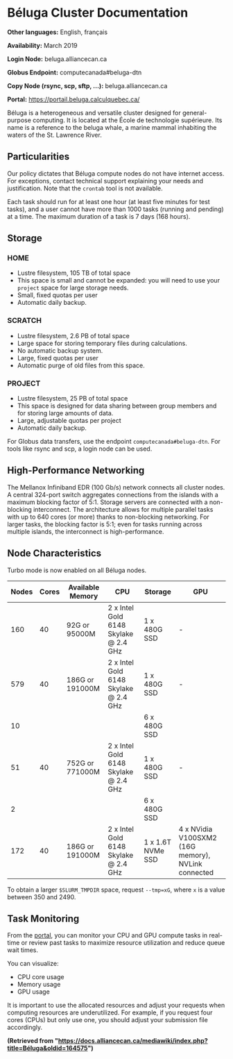 # Béluga Cluster Documentation

**Other languages:** English, français

**Availability:** March 2019

**Login Node:** beluga.alliancecan.ca

**Globus Endpoint:** computecanada#beluga-dtn

**Copy Node (rsync, scp, sftp, ...):** beluga.alliancecan.ca

**Portal:** https://portail.beluga.calculquebec.ca/

Béluga is a heterogeneous and versatile cluster designed for general-purpose computing. It is located at the École de technologie supérieure. Its name is a reference to the beluga whale, a marine mammal inhabiting the waters of the St. Lawrence River.


## Particularities

Our policy dictates that Béluga compute nodes do not have internet access.  For exceptions, contact technical support explaining your needs and justification. Note that the `crontab` tool is not available.

Each task should run for at least one hour (at least five minutes for test tasks), and a user cannot have more than 1000 tasks (running and pending) at a time. The maximum duration of a task is 7 days (168 hours).


## Storage

### HOME

*   Lustre filesystem, 105 TB of total space
*   This space is small and cannot be expanded: you will need to use your `project` space for large storage needs.
*   Small, fixed quotas per user
*   Automatic daily backup.

### SCRATCH

*   Lustre filesystem, 2.6 PB of total space
*   Large space for storing temporary files during calculations.
*   No automatic backup system.
*   Large, fixed quotas per user
*   Automatic purge of old files from this space.

### PROJECT

*   Lustre filesystem, 25 PB of total space
*   This space is designed for data sharing between group members and for storing large amounts of data.
*   Large, adjustable quotas per project
*   Automatic daily backup.

For Globus data transfers, use the endpoint `computecanada#beluga-dtn`. For tools like rsync and scp, a login node can be used.


## High-Performance Networking

The Mellanox Infiniband EDR (100 Gb/s) network connects all cluster nodes. A central 324-port switch aggregates connections from the islands with a maximum blocking factor of 5:1. Storage servers are connected with a non-blocking interconnect. The architecture allows for multiple parallel tasks with up to 640 cores (or more) thanks to non-blocking networking. For larger tasks, the blocking factor is 5:1; even for tasks running across multiple islands, the interconnect is high-performance.


## Node Characteristics

Turbo mode is now enabled on all Béluga nodes.

| Nodes | Cores | Available Memory | CPU                                      | Storage      | GPU                                     |
|-------|-------|--------------------|-------------------------------------------|---------------|------------------------------------------|
| 160   | 40    | 92G or 95000M       | 2 x Intel Gold 6148 Skylake @ 2.4 GHz     | 1 x 480G SSD  | -                                        |
| 579   | 40    | 186G or 191000M      | 2 x Intel Gold 6148 Skylake @ 2.4 GHz     | 1 x 480G SSD  | -                                        |
| 10    |       |                   |                                           | 6 x 480G SSD |                                          |
| 51    | 40    | 752G or 771000M      | 2 x Intel Gold 6148 Skylake @ 2.4 GHz     | 1 x 480G SSD  | -                                        |
| 2     |       |                   |                                           | 6 x 480G SSD |                                          |
| 172   | 40    | 186G or 191000M      | 2 x Intel Gold 6148 Skylake @ 2.4 GHz     | 1 x 1.6T NVMe SSD | 4 x NVidia V100SXM2 (16G memory), NVLink connected |


To obtain a larger `$SLURM_TMPDIR` space, request `--tmp=xG`, where `x` is a value between 350 and 2490.


## Task Monitoring

From the [portal](https://portail.beluga.calculquebec.ca/), you can monitor your CPU and GPU compute tasks in real-time or review past tasks to maximize resource utilization and reduce queue wait times.

You can visualize:

*   CPU core usage
*   Memory usage
*   GPU usage

It is important to use the allocated resources and adjust your requests when computing resources are underutilized. For example, if you request four cores (CPUs) but only use one, you should adjust your submission file accordingly.


**(Retrieved from "https://docs.alliancecan.ca/mediawiki/index.php?title=Béluga&oldid=164575")**

